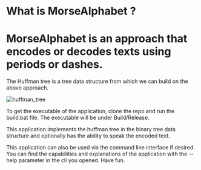 # What is MorseAlphabet ?

# MorseAlphabet is an approach that encodes or decodes texts using periods or dashes.

The Huffman tree is a tree data structure from which we can build on the above approach.

![huffman_tree](https://user-images.githubusercontent.com/90797520/155209243-f6277409-4db8-4fc1-b97f-7a2d5de3cad7.jpg)

To get the executable of the application, clone the repo and run the build.bat file. The executable will be under Build/Release.

This application implements the huffman tree in the binary tree data structure and optionally has the ability to speak the encoded text.

This application can also be used via the command line interface if desired. You can find the capabilities and explanations of the application with the --help parameter in the cli you opened. Have fun.
